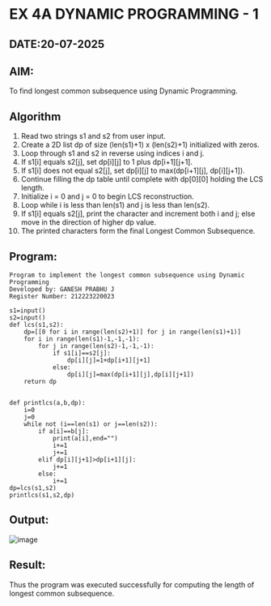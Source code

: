 # EX 4A DYNAMIC PROGRAMMING - 1
## DATE:20-07-2025
## AIM:
To find longest common subsequence using Dynamic Programming.

## Algorithm

1. Read two strings s1 and s2 from user input.
2. Create a 2D list dp of size (len(s1)+1) x (len(s2)+1) initialized with zeros.
3. Loop through s1 and s2 in reverse using indices i and j.
4. If s1\[i] equals s2\[j], set dp\[i]\[j] to 1 plus dp\[i+1]\[j+1].
5. If s1\[i] does not equal s2\[j], set dp\[i]\[j] to max(dp\[i+1]\[j], dp\[i]\[j+1]).
6. Continue filling the dp table until complete with dp\[0]\[0] holding the LCS length.
7. Initialize i = 0 and j = 0 to begin LCS reconstruction.
8. Loop while i is less than len(s1) and j is less than len(s2).
9. If s1\[i] equals s2\[j], print the character and increment both i and j; else move in the direction of higher dp value.
10. The printed characters form the final Longest Common Subsequence.


## Program:
```
Program to implement the longest common subsequence using Dynamic Programming
Developed by: GANESH PRABHU J
Register Number: 212223220023
```
```PY
s1=input()
s2=input()
def lcs(s1,s2):
    dp=[[0 for i in range(len(s2)+1)] for j in range(len(s1)+1)]
    for i in range(len(s1)-1,-1,-1):
        for j in range(len(s2)-1,-1,-1):
            if s1[i]==s2[j]:
                dp[i][j]=1+dp[i+1][j+1]
            else:
                dp[i][j]=max(dp[i+1][j],dp[i][j+1])
    return dp


def printlcs(a,b,dp):
    i=0
    j=0
    while not (i==len(s1) or j==len(s2)):
        if a[i]==b[j]:
            print(a[i],end="")
            i+=1
            j+=1
        elif dp[i][j+1]>dp[i+1][j]:
            j+=1
        else:
            i+=1
dp=lcs(s1,s2)
printlcs(s1,s2,dp)
```
## Output:

![image](https://github.com/user-attachments/assets/aa75903e-de60-4c54-8416-a9e9c19e23f5)

## Result:
Thus the program was executed successfully for computing the length of longest common subsequence.
